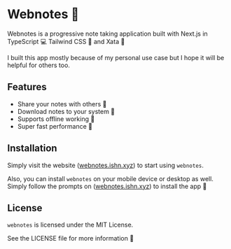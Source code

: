 # Webnotes 📝

Webnotes is a progressive note taking application built with Next.js in TypeScript 💻 Tailwind CSS 🎨 and Xata 🚀 

I built this app mostly because of my personal use case but I hope it will be helpful for others too.

## Features
- Share your notes with others 🤝
- Download notes to your system 💾
- Supports offline working 📱
- Super fast performance 🚀

## Installation
Simply visit the website ([webnotes.ishn.xyz](https://webnotes.ishn.xyz/)) to start using `webnotes`.

Also, you can install `webnotes` on your mobile device or desktop as well. Simply follow the prompts on ([webnotes.ishn.xyz](https://webnotes.ishn.xyz/)) to install the app 📲


## License
`webnotes` is licensed under the MIT License. 

See the LICENSE file for more information 📖



